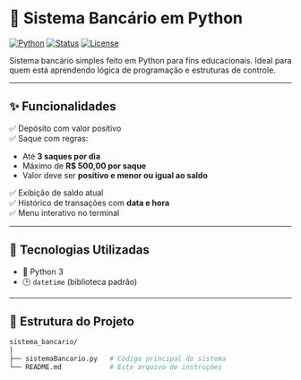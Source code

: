 # 🏦 Sistema Bancário em Python

[![Python](https://img.shields.io/badge/Python-3.10+-blue?logo=python)](https://www.python.org/)
[![Status](https://img.shields.io/badge/status-em%20desenvolvimento-yellow)]()
[![License](https://img.shields.io/badge/license-MIT-green.svg)]()

Sistema bancário simples feito em Python para fins educacionais. Ideal para quem está aprendendo lógica de programação e estruturas de controle.

---

## ✨ Funcionalidades

✅ Depósito com valor positivo  
✅ Saque com regras:
- Até **3 saques por dia**
- Máximo de **R$ 500,00 por saque**
- Valor deve ser **positivo e menor ou igual ao saldo**

✅ Exibição de saldo atual  
✅ Histórico de transações com **data e hora**  
✅ Menu interativo no terminal  

---

## 🧪 Tecnologias Utilizadas

- 🐍 Python 3
- 🕒 `datetime` (biblioteca padrão)

---

## 📁 Estrutura do Projeto

```bash
sistema_bancario/
│
├── sistemaBancario.py   # Código principal do sistema
└── README.md            # Este arquivo de instruções
